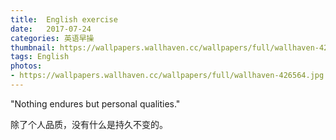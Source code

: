 ```yaml
---
title:  English exercise
date:   2017-07-24
categories: 英语早操
thumbnail: https://wallpapers.wallhaven.cc/wallpapers/full/wallhaven-426564.jpg
tags: English
photos:
- https://wallpapers.wallhaven.cc/wallpapers/full/wallhaven-426564.jpg
---
```


"Nothing endures but personal qualities."
<p>除了个人品质，没有什么是持久不变的。</p>
